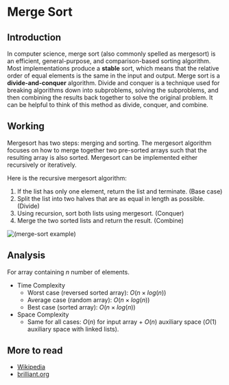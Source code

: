 # Merge Sort

## Introduction
In computer science, merge sort (also commonly spelled as mergesort) is an efficient, general-purpose, and comparison-based sorting algorithm. Most implementations produce a **stable** sort, which means that the relative order of equal elements is the same in the input and output. Merge sort is a **divide-and-conquer** algorithm. Divide and conquer is a technique used for breaking algorithms down into subproblems, solving the subproblems, and then combining the results back together to solve the original problem. It can be helpful to think of this method as divide, conquer, and combine.

## Working
Mergesort has two steps: merging and sorting. The mergesort algorithm focuses on how to merge together two pre-sorted arrays such that the resulting array is also sorted. Mergesort can be implemented either recursively or iteratively.

Here is the recursive mergesort algorithm:

1. If the list has only one element, return the list and terminate. (Base case)
2. Split the list into two halves that are as equal in length as possible. (Divide)
3. Using recursion, sort both lists using mergesort. (Conquer)
4. Merge the two sorted lists and return the result. (Combine)

![(merge-sort example)](https://upload.wikimedia.org/wikipedia/commons/thumb/c/cc/Merge-sort-example-300px.gif/220px-Merge-sort-example-300px.gif)

## Analysis
For array containing $n$ number of elements.
- Time Complexity
    - Worst case (reversed sorted array): $O(n \times log(n))$
    - Average case (random array): $O(n \times log(n))$
    - Best case (sorted array): $O(n \times log(n))$
- Space Complexity
    - Same for all cases: $O(n)$ for input array + $O(n)$ auxiliary space ($O(1)$ auxiliary space with linked lists).

## More to read
- [Wikipedia](https://en.wikipedia.org/wiki/Merge_sort)
- [brilliant.org](https://brilliant.org/wiki/merge/)
